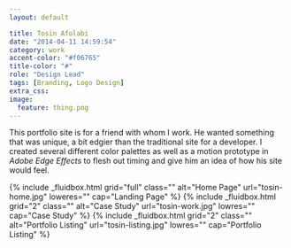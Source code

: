 ```yaml
---
layout: default

title: Tosin Afolabi
date: "2014-04-11 14:59:54"
category: work
accent-color: "#f06765"
title-color: "#"
role: "Design Lead"
tags: [Branding, Logo Design]
extra_css:
image:
  feature: thing.png
---
```



This portfolio site is for a friend with whom I work. He wanted something that was unique, a bit edgier than the traditional site for a developer. I created several different color palettes as well as a motion prototype in *Adobe Edge Effects* to flesh out timing and give him an idea of how his site would feel. 

<div>
{% include _fluidbox.html grid="full" class="" alt="Home Page" url="tosin-home.jpg" loweres="" cap="Landing Page" %}
{% include _fluidbox.html grid="2" class="" alt="Case Study" url="tosin-work.jpg" lowres="" cap="Case Study" %}
{% include _fluidbox.html grid="2" class="" alt="Portfolio Listing" url="tosin-listing.jpg" lowres="" cap="Portfolio Listing" %}
</div>
